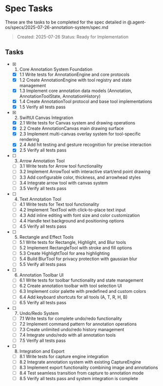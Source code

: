 # Spec Tasks

These are the tasks to be completed for the spec detailed in @.agent-os/specs/2025-07-26-annotation-system/spec.md

> Created: 2025-07-26
> Status: Ready for Implementation

## Tasks

- [x] 1. Core Annotation System Foundation
  - [x] 1.1 Write tests for AnnotationEngine and core protocols
  - [x] 1.2 Create AnnotationEngine with tool registry and state management
  - [x] 1.3 Implement core annotation data models (Annotation, AnnotationToolState, AnnotationHistory)
  - [x] 1.4 Create AnnotationTool protocol and base tool implementations
  - [x] 1.5 Verify all tests pass

- [x] 2. SwiftUI Canvas Integration
  - [x] 2.1 Write tests for Canvas system and drawing operations
  - [x] 2.2 Create AnnotationCanvas main drawing surface
  - [x] 2.3 Implement multi-canvas overlay system for tool-specific rendering
  - [x] 2.4 Add hit testing and gesture recognition for precise interaction
  - [x] 2.5 Verify all tests pass

- [ ] 3. Arrow Annotation Tool
  - [ ] 3.1 Write tests for Arrow tool functionality
  - [ ] 3.2 Implement ArrowTool with interactive start/end point drawing
  - [ ] 3.3 Add configurable color, thickness, and arrowhead styles
  - [ ] 3.4 Integrate arrow tool with canvas system
  - [ ] 3.5 Verify all tests pass

- [ ] 4. Text Annotation Tool
  - [ ] 4.1 Write tests for Text tool functionality
  - [ ] 4.2 Implement TextTool with click-to-place text input
  - [ ] 4.3 Add inline editing with font size and color customization
  - [ ] 4.4 Handle text background and positioning options
  - [ ] 4.5 Verify all tests pass

- [ ] 5. Rectangle and Effect Tools
  - [ ] 5.1 Write tests for Rectangle, Highlight, and Blur tools
  - [ ] 5.2 Implement RectangleTool with stroke and fill options
  - [ ] 5.3 Create HighlightTool for area highlighting
  - [ ] 5.4 Build BlurTool for privacy protection with gaussian blur
  - [ ] 5.5 Verify all tests pass

- [ ] 6. Annotation Toolbar UI
  - [ ] 6.1 Write tests for toolbar functionality and state management
  - [ ] 6.2 Create annotation toolbar with tool selection UI
  - [ ] 6.3 Implement color palette with predefined and custom colors
  - [ ] 6.4 Add keyboard shortcuts for all tools (A, T, R, H, B)
  - [ ] 6.5 Verify all tests pass

- [ ] 7. Undo/Redo System
  - [ ] 7.1 Write tests for complete undo/redo functionality
  - [ ] 7.2 Implement command pattern for annotation operations
  - [ ] 7.3 Create unlimited undo/redo history management
  - [ ] 7.4 Integrate undo/redo with all annotation tools
  - [ ] 7.5 Verify all tests pass

- [ ] 8. Integration and Export
  - [ ] 8.1 Write tests for capture engine integration
  - [ ] 8.2 Integrate annotation system with existing CaptureEngine
  - [ ] 8.3 Implement export functionality combining image and annotations
  - [ ] 8.4 Test seamless transition from capture to annotation mode
  - [ ] 8.5 Verify all tests pass and system integration is complete
